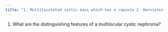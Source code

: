 ```yaml
---
title: "1. Multiloculated cystic mass which has a capsule 2. Herniates into the renal pelvis"
---
```

1. What are the distinguishing features of a multilocular cystic nephroma?

